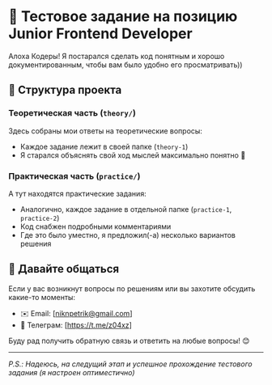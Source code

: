 # 👋 Тестовое задание на позицию Junior Frontend Developer

Алоха Кодеры! Я постарался сделать код понятным и хорошо документированным, чтобы вам было удобно его просматривать))

## 📁 Структура проекта

### Теоретическая часть (`theory/`)
Здесь собраны мои ответы на теоретические вопросы:
- Каждое задание лежит в своей папке (`theory-1`)
- Я старался объяснять свой ход мыслей максимально понятно 🤔

### Практическая часть (`practice/`)
А тут находятся практические задания:
- Аналогично, каждое задание в отдельной папке (`practice-1`, `practice-2`)
- Код снабжен подробными комментариями
- Где это было уместно, я предложил(-а) несколько вариантов решения

## 💬 Давайте общаться

Если у вас возникнут вопросы по решениям или вы захотите обсудить какие-то моменты:
- ✉️ Email: [niknpetrik@gmail.com]
- 📱 Телеграм: [https://t.me/z04xz]

Буду рад получить обратную связь и ответить на любые вопросы! 😊

---
*P.S.: Надеюсь, на следущий этап и успешное прохождение тестового задания (я настроен оптиместично)*
